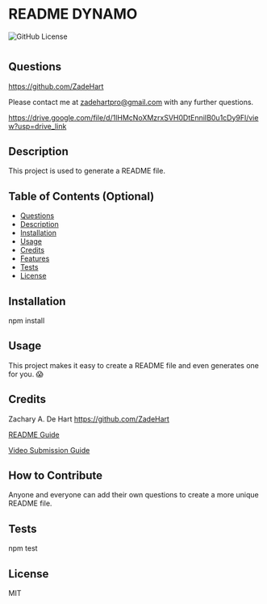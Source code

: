 # README DYNAMO
![GitHub License](https://img.shields.io/badge/license-MIT-orange.svg)

# <Your-Project-Title> 

## Questions 

https://github.com/ZadeHart

Please contact me at zadehartpro@gmail.com with any further questions.

https://drive.google.com/file/d/1lHMcNoXMzrxSVH0DtEnniIB0u1cDy9Fl/view?usp=drive_link

## Description

This project is used to generate a README file.

## Table of Contents (Optional)

- [Questions](#questions)
- [Description](#description)
- [Installation](#installation)
- [Usage](#usage)
- [Credits](#credits)
- [Features](#features)
- [Tests](#test)
- [License](#license)

## Installation

npm install

## Usage

This project makes it easy to create a README file and even generates one for you. 😱

## Credits

Zachary A. De Hart
https://github.com/ZadeHart

[README Guide ](https://coding-boot-camp.github.io/full-stack/github/professional-readme-guide)

[Video Submission Guide](https://coding-boot-camp.github.io/full-stack/computer-literacy/video-submission-guide)

## How to Contribute

Anyone and everyone can add their own questions to create a more unique README file.

## Tests

npm test

## License

MIT
